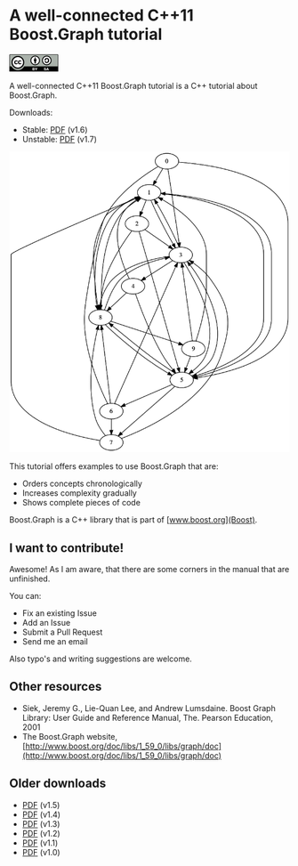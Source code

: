 # A well-connected C++11 Boost.Graph tutorial

![CC-BY-SA](BoostGraphTutorial/CC-BY-SA_icon.png)

A well-connected C++11 Boost.Graph tutorial is a C++ tutorial about Boost.Graph.

Downloads:

 * Stable: [PDF](boost_graph_tutorial_v1_6.pdf) (v1.6)
 * Unstable: [PDF](BoostGraphTutorial/boost_graph_tutorial.pdf) (v1.7)

![Title graph](BoostGraphTutorial/title_graph.png)

This tutorial offers examples to use Boost.Graph that are:

 * Orders concepts chronologically
 * Increases complexity gradually
 * Shows complete pieces of code

Boost.Graph is a C++ library that is part of [www.boost.org](Boost).

## I want to contribute!

Awesome! As I am aware, that there are some corners in the manual that are unfinished. 

You can:

 * Fix an existing Issue
 * Add an Issue
 * Submit a Pull Request
 * Send me an email

Also typo's and writing suggestions are welcome.

## Other resources

  * Siek, Jeremy G., Lie-Quan Lee, and Andrew Lumsdaine. Boost Graph Library: User Guide and Reference Manual, The. Pearson Education, 2001
  * The Boost.Graph website, [http://www.boost.org/doc/libs/1_59_0/libs/graph/doc](http://www.boost.org/doc/libs/1_59_0/libs/graph/doc)


## Older downloads

 * [PDF](boost_graph_tutorial_v1_5.pdf) (v1.5)
 * [PDF](boost_graph_tutorial_v1_4.pdf) (v1.4)
 * [PDF](boost_graph_tutorial_v1_3.pdf) (v1.3)
 * [PDF](boost_graph_tutorial_v1_2.pdf) (v1.2)
 * [PDF](boost_graph_tutorial_v1_1.pdf) (v1.1)
 * [PDF](boost_graph_tutorial_v1_0.pdf) (v1.0)
